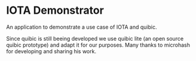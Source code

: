 # IOTA Demonstrator
An application to demonstrate a use case of IOTA and quibic.

Since quibic is still beeing developed we use quibic lite (an open source quibic prototype) and adapt it for our purposes. Many thanks to microhash for developing and sharing his work.
